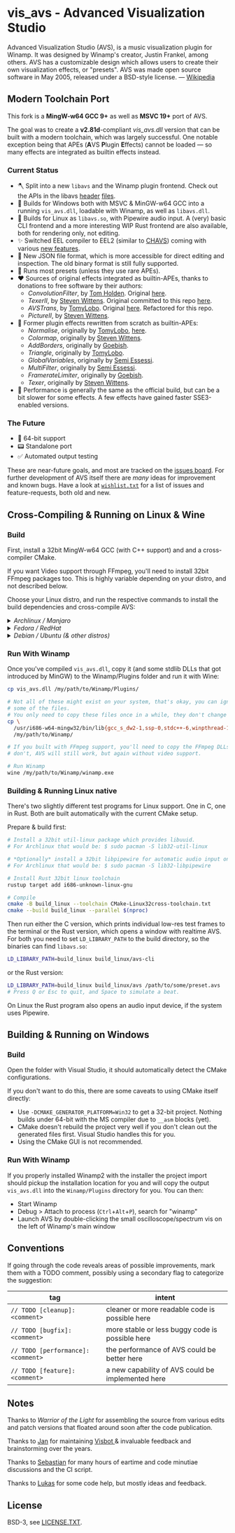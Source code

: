 # vis_avs - Advanced Visualization Studio

Advanced Visualization Studio (AVS), is a music visualization plugin for Winamp. It was
designed by Winamp's creator, Justin Frankel, among others. AVS has a customizable
design which allows users to create their own visualization effects, or "presets". AVS
was made open source software in May 2005, released under a BSD-style license. —
[Wikipedia](http://en.wikipedia.org/wiki/Advanced_Visualization_Studio)


## Modern Toolchain Port

This fork is a **MingW-w64 GCC 9+** as well as **MSVC 19+** port of AVS.

The goal was to create a **v2.81d**-compliant *vis_avs.dll* version that can be built
with a modern toolchain, which was largely successful. One notable exception being that
APEs (<b>A</b>VS <b>P</b>lugin <b>E</b>ffects) cannot be loaded — so many effects are
integrated as builtin effects instead.


### Current Status

* 🪓 Split into a new `libavs` and the Winamp plugin frontend. Check out the APIs in the
  libavs [header](avs/vis_avs/avs.h) [files](avs/vis_avs/avs_editor.h).
* 🎉 Builds for Windows both with MSVC & MinGW-w64 GCC into a running `vis_avs.dll`,
  loadable with Winamp, as well as `libavs.dll`.
* 🐧 Builds for Linux as `libavs.so`, with Pipewire audio input. A (very) basic CLI
  frontend and a more interesting WIP Rust frontend are also available, both for
  rendering only, not editing.
* ✨ Switched EEL compiler to EEL2 (similar to [CHAVS](https://github.com/visbot/chavs))
  coming with various [new features](https://www.reaper.fm/sdk/js/js.php).
* 💾 New JSON file format, which is more accessible for direct editing and inspection.
  The old binary format is still fully supported.
* 💃 Runs most presets (unless they use rare APEs).
* ❤️ Sources of original effects integrated as builtin-APEs, thanks to donations to free
  software by their authors:
  * _ConvolutionFilter_, by [Tom Holden](https://github.com/tholden). Original
    [here](https://github.com/tholden/AVSConvolutionFilter).
  * _TexerII_, by [Steven Wittens](https://acko.net). Original committed to this repo
    [here](https://github.com/grandchild/vis_avs/commit/ddd97ba7).
  * _AVSTrans_, by [TomyLobo](https://github.com/TomyLobo). Original
    [here](https://github.com/TomyLobo/eeltrans). Refactored for this repo.
  * _PictureII_, by [Steven Wittens](https://acko.net).
* 🎂 Former plugin effects rewritten from scratch as builtin-APEs:
  * _Normalise_, originally by [TomyLobo](https://github.com/TomyLobo),
    [here](https://www.deviantart.com/tomylobo/art/Normalise-APE-10334263).
  * _Colormap_, originally by [Steven Wittens](https://acko.net).
  * _AddBorders_, originally by [Goebish](https://github.com/goebish).
  * _Triangle_, originally by [TomyLobo](https://github.com/TomyLobo).
  * _GlobalVariables_, originally by [Semi Essessi](https://github.com/semiessessi).
  * _MultiFilter_, originally by [Semi Essessi](https://github.com/semiessessi).
  * _FramerateLimiter_, originally by [Goebish](https://github.com/goebish).
  * _Texer_, originally by [Steven Wittens](https://acko.net).
* 🥵 Performance is generally the same as the official build, but can be a bit slower
  for some effects. A few effects have gained faster SSE3-enabled versions.


### The Future

* 🧮 64-bit support
* 📟 Standalone port
* ✅ Automated output testing

These are near-future goals, and most are tracked on the
[issues board](https://github.com/users/grandchild/projects/1). For further development
of AVS itself there are _many_ ideas for improvement and known bugs. Have a look at 
[`wishlist.txt`](wishlist.txt) for a list of issues and feature-requests, both old and
new.


## Cross-Compiling & Running on Linux & Wine

### Build

First, install a 32bit MingW-w64 GCC (with C++ support) and and a cross-compiler CMake.

If you want Video support through FFmpeg, you'll need to install 32bit FFmpeg packages
too. This is highly variable depending on your distro, and not described below.

Choose your Linux distro, and run the respective commands to install the build
dependencies and cross-compile AVS:

<details><summary><em>Archlinux / Manjaro</em></summary>

```shell
sudo pacman -S --needed mingw-w64-gcc mingw-w64-cmake
mkdir -p build
cd build
i686-w64-mingw32-cmake ..
make
```

</details>


<details><summary><em>Fedora / RedHat</em></summary>

```shell
sudo dnf install mingw32-gcc-c++ mingw32-gcc
mkdir -p build
cd build
mingw32-cmake ..
make
```

</details>


<details><summary><em>Debian / Ubuntu (& other distros)</em></summary>


```shell
sudo apt install gcc-mingw-w64 g++-mingw-w64 cmake
mkdir -p build
cd build

# Debian- and Ubuntu-based distros don't provide ready-made cross-compiling CMake
# packages, so you'll have to tell CMake about your toolchain.
cmake -D CMAKE_TOOLCHAIN_FILE=../CMake-MingWcross-toolchain.txt ..

make
```

</details>

### Run With Winamp

Once you've compiled `vis_avs.dll`, copy it (and some stdlib DLLs that got introduced by
MinGW) to the Winamp/Plugins folder and run it with Wine:

```bash
cp vis_avs.dll /my/path/to/Winamp/Plugins/

# Not all of these might exist on your system, that's okay, you can ignore errors for
# some of the files.
# You only need to copy these files once in a while, they don't change that often.
cp \
  /usr/i686-w64-mingw32/bin/lib{gcc_s_dw2-1,ssp-0,stdc++-6,winpthread-1}.dll \
  /my/path/to/Winamp/

# If you built with FFmpeg support, you'll need to copy the FFmpeg DLLs too. If you
# don't, AVS will still work, but again without video support.

# Run Winamp
wine /my/path/to/Winamp/winamp.exe
```

### Building & Running Linux native

There's two slightly different test programs for Linux support. One in C, one in Rust.
Both are built automatically with the current CMake setup.

Prepare & build first:

```sh
# Install a 32bit util-linux package which provides libuuid.
# For Archlinux that would be: $ sudo pacman -S lib32-util-linux

# *Optionally* install a 32bit libpipewire for automatic audio input on Linux.
# For Archlinux that would be: $ sudo pacman -S lib32-libpipewire

# Install Rust 32bit linux toolchain
rustup target add i686-unknown-linux-gnu

# Compile
cmake -B build_linux --toolchain CMake-Linux32cross-toolchain.txt
cmake --build build_linux --parallel $(nproc)
```

Then run either the C version, which prints individual low-res test frames to the
terminal or the Rust version, which opens a window with realtime AVS. For both you need
to set `LD_LIBRARY_PATH` to the build directory, so the binaries can find `libavs.so`:

```sh
LD_LIBRARY_PATH=build_linux build_linux/avs-cli
```

or the Rust version:
```sh
LD_LIBRARY_PATH=build_linux build_linux/avs /path/to/some/preset.avs
# Press Q or Esc to quit, and Space to simulate a beat.
```

On Linux the Rust program also opens an audio input device, if the system uses Pipewire.


## Building & Running on Windows

### Build

Open the folder with Visual Studio, it should automatically detect the CMake
configurations.

If you don't want to do this, there are some caveats to using CMake itself directly:

* Use `-DCMAKE_GENERATOR_PLATFORM=Win32` to get a 32-bit project. Nothing builds under
  64-bit with the MS compiler due to `__asm` blocks (yet).
* CMake doesn't rebuild the project very well if you don't clean out the generated files
  first. Visual Studio handles this for you.
* Using the CMake GUI is not recommended.

### Run With Winamp

If you properly installed Winamp2 with the installer the project import should pickup
the installation location for you and will copy the output `vis_avs.dll` into the
`Winamp/Plugins` directory for you. You can then:

* Start Winamp
* Debug > Attach to process (`Ctrl`+`Alt`+`P`), search for "winamp"
* Launch AVS by double-clicking the small oscilloscope/spectrum vis on the left of
  Winamp's main window


## Conventions

If going through the code reveals areas of possible improvements, mark them with a TODO
comment, possibly using a secondary flag to categorize the suggestion:

| tag | intent |
|-----|--------|
|`// TODO [cleanup]: <comment>`    |cleaner or more readable code is possible here   |
|`// TODO [bugfix]: <comment>`     |more stable or less buggy code is possible here  |
|`// TODO [performance]: <comment>`|the performance of AVS could be better here      |
|`// TODO [feature]: <comment>`    |a new capability of AVS could be implemented here|


## Notes

Thanks to _Warrior of the Light_ for assembling the source from various edits and patch
versions that floated around soon after the code publication.

Thanks to [Jan](https://github.com/idleberg) for maintaining [Visbot
](https://visbot.net) & invaluable feedback and brainstorming over the years.

Thanks to [Sebastian](https://github.com/hartwork) for many hours of eartime and code
minutiae discussions and the CI script.

Thanks to [Lukas](https://exo-cortex.github.io/) for some code help, but mostly ideas
and feedback.

## License

BSD-3, see [LICENSE.TXT](LICENSE.TXT).
